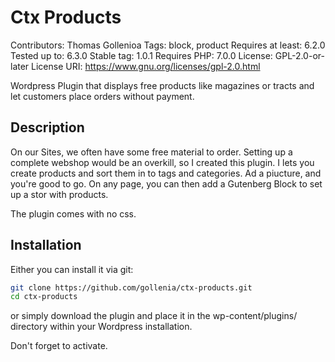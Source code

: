 # Ctx Products

Contributors: Thomas Gollenioa
Tags: block, product
Requires at least: 6.2.0
Tested up to: 6.3.0
Stable tag: 1.0.1
Requires PHP: 7.0.0
License: GPL-2.0-or-later
License URI: https://www.gnu.org/licenses/gpl-2.0.html

Wordpress Plugin that displays free products like magazines or tracts and let customers place orders without payment.

## Description

On our Sites, we often have some free material to order. Setting up a complete webshop would be an overkill, so I created this plugin. I lets you create products and sort them in to tags and categories. Ad a piucture, and you're good to go. On any page, you can then add a Gutenberg Block to set up a stor with products.

The plugin comes with no css.

## Installation

Either you can install it via git:

```sh
git clone https://github.com/gollenia/ctx-products.git
cd ctx-products
```

or simply download the plugin and place it in the wp-content/plugins/ directory within your Wordpress installation.

Don't forget to activate.
